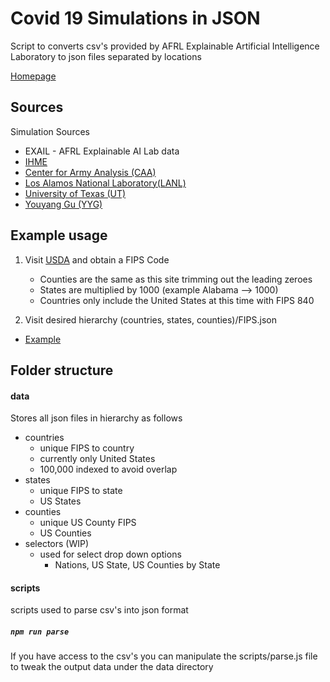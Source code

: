 # Covid 19 Simulations in JSON

Script to converts csv's provided by AFRL Explainable Artificial Intelligence Laboratory to json files separated by locations

[Homepage](https://keonik.github.io/covid-19-simulations/)

## Sources

Simulation Sources

-   EXAIL - AFRL Explainable AI Lab data
-   [IHME](http://www.healthdata.org/covid/data-downloads)
-   [Center for Army Analysis (CAA)](https://covid19.torchinsight.com)
-   [Los Alamos National Laboratory(LANL)](https://covid-19.bsvgateway.org/#link%20to%20forecasting%20site)
-   [University of Texas (UT)](https://github.com/UT-Covid/USmortality)
-   [Youyang Gu (YYG)](https://github.com/youyanggu/covid19_projections/tree/master/)

## Example usage

1. Visit [USDA](https://www.nrcs.usda.gov/wps/portal/nrcs/detail/national/home/?cid=nrcs143_013697) and obtain a FIPS Code

    - Counties are the same as this site trimming out the leading zeroes
    - States are multiplied by 1000 (example Alabama --> 1000)
    - Countries only include the United States at this time with FIPS 840

2. Visit desired hierarchy (countries, states, counties)/FIPS.json

-   [Example](https://keonik.github.io/covid-19-simulations/data/states/2000.json)

##

## Folder structure

#### data

Stores all json files in hierarchy as follows

-   countries
    -   unique FIPS to country
    -   currently only United States
    -   100,000 indexed to avoid overlap
-   states
    -   unique FIPS to state
    -   US States
-   counties
    -   unique US County FIPS
    -   US Counties
-   selectors (WIP)
    -   used for select drop down options
        -   Nations, US State, US Counties by State

#### scripts

scripts used to parse csv's into json format

##### `npm run parse`

If you have access to the csv's you can manipulate the scripts/parse.js file to tweak the output data under the data directory

